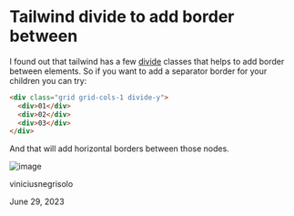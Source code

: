 # Tailwind divide to add border between

I found out that tailwind has a few [divide](https://tailwindcss.com/docs/divide-width#add-borders-between-horizontal-children) classes that helps to add border between elements. So if you want to add a separator border for your children you can try:

```html
<div class="grid grid-cols-1 divide-y">
  <div>01</div>
  <div>02</div>
  <div>03</div>
</div>
```

And that will add horizontal borders between those nodes.

![image](https://i.imgur.com/bYuKLmd.png)

viniciusnegrisolo

June 29, 2023